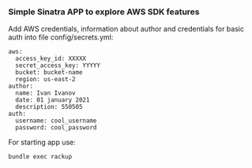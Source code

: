 ### Simple Sinatra APP to explore AWS SDK features

Add AWS credentials, information about author and credentials for basic auth into file config/secrets.yml:

```
aws:
  access_key_id: XXXXX
  secret_access_key: YYYYY
  bucket: bucket-name
  region: us-east-2
author:
  name: Ivan Ivanov
  date: 01 january 2021
  description: 550505
auth:
  username: cool_username
  password: cool_password
```

For starting app use:

`bundle exec rackup`
